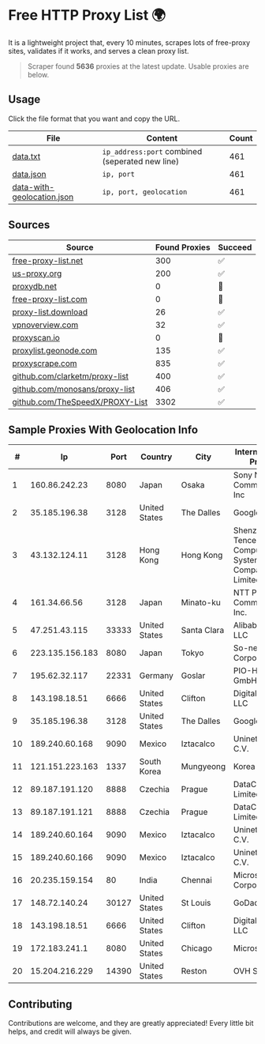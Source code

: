 
# Free HTTP Proxy List 🌍

It is a lightweight project that, every 10 minutes, scrapes lots of free-proxy sites, validates if it works, and serves a clean proxy list.


> Scraper found **5636** proxies at the latest update. Usable proxies are below.

## Usage

Click the file format that you want and copy the URL.


|File|Content|Count|
|----|-------|-----|
|[data.txt](https://raw.githubusercontent.com/themiralay/Proxy-List-World/master/data.txt)|`ip_address:port` combined (seperated new line)|461|
|[data.json](https://raw.githubusercontent.com/themiralay/Proxy-List-World/master/data.json)|`ip, port`|461|
|[data-with-geolocation.json](https://raw.githubusercontent.com/themiralay/Proxy-List-World/master/data-with-geolocation.json)|`ip, port, geolocation`|461|

## Sources

|Source|Found Proxies|Succeed|
|------|-------------|-------|
|[free-proxy-list.net](https://free-proxy-list.net)|300|✅|
|[us-proxy.org](https://www.us-proxy.org)|200|✅|
|[proxydb.net](http://proxydb.net)|0|🚫|
|[free-proxy-list.com](https://free-proxy-list.com/?page=&port=&type%5B%5D=http&type%5B%5D=https&up_time=0&search=Search)|0|🚫|
|[proxy-list.download](https://www.proxy-list.download/HTTP)|26|✅|
|[vpnoverview.com](https://vpnoverview.com/privacy/anonymous-browsing/free-proxy-servers)|32|✅|
|[proxyscan.io](https://www.proxyscan.io)|0|🚫|
|[proxylist.geonode.com](https://proxylist.geonode.com/api/proxy-list?limit=300&page=1&sort_by=lastChecked&sort_type=desc&protocols=http,https)|135|✅|
|[proxyscrape.com](https://api.proxyscrape.com/v2/?request=displayproxies&protocol=http&timeout=10000&country=all&ssl=all&anonymity=all)|835|✅|
|[github.com/clarketm/proxy-list](https://raw.githubusercontent.com/clarketm/proxy-list/master/proxy-list-raw.txt)|400|✅|
|[github.com/monosans/proxy-list](https://raw.githubusercontent.com/monosans/proxy-list/main/proxies/http.txt)|406|✅|
|[github.com/TheSpeedX/PROXY-List](https://raw.githubusercontent.com/TheSpeedX/PROXY-List/master/http.txt)|3302|✅|


## Sample Proxies With Geolocation Info

|#|Ip|Port|Country|City|Internet Service Provider|
|-|--|----|-------|----|-------------------------|
|1|160.86.242.23|8080|Japan|Osaka|Sony Network Communications Inc|
|2|35.185.196.38|3128|United States|The Dalles|Google LLC|
|3|43.132.124.11|3128|Hong Kong|Hong Kong|Shenzhen Tencent Computer Systems Company Limited|
|4|161.34.66.56|3128|Japan|Minato-ku|NTT PC Communications, Inc.|
|5|47.251.43.115|33333|United States|Santa Clara|Alibaba Cloud LLC|
|6|223.135.156.183|8080|Japan|Tokyo|So-net Corporation|
|7|195.62.32.117|22331|Germany|Goslar|PIO-Hosting GmbH|
|8|143.198.18.51|6666|United States|Clifton|DigitalOcean, LLC|
|9|35.185.196.38|3128|United States|The Dalles|Google LLC|
|10|189.240.60.168|9090|Mexico|Iztacalco|Uninet S.A. de C.V.|
|11|121.151.223.163|1337|South Korea|Mungyeong|Korea Telecom|
|12|89.187.191.120|8888|Czechia|Prague|DataCamp Limited|
|13|89.187.191.121|8888|Czechia|Prague|DataCamp Limited|
|14|189.240.60.164|9090|Mexico|Iztacalco|Uninet S.A. de C.V.|
|15|189.240.60.166|9090|Mexico|Iztacalco|Uninet S.A. de C.V.|
|16|20.235.159.154|80|India|Chennai|Microsoft Corporation|
|17|148.72.140.24|30127|United States|St Louis|GoDaddy.com|
|18|143.198.18.51|6666|United States|Clifton|DigitalOcean, LLC|
|19|172.183.241.1|8080|United States|Chicago|Microsoft|
|20|15.204.216.229|14390|United States|Reston|OVH SAS|



## Contributing

Contributions are welcome, and they are greatly appreciated! Every
little bit helps, and credit will always be given.

